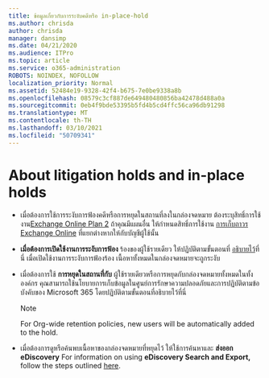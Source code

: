```yaml
---
title: ข้อมูลเกี่ยวกับการระงับคดีหรือ in-place-hold
ms.author: chrisda
author: chrisda
manager: dansimp
ms.date: 04/21/2020
ms.audience: ITPro
ms.topic: article
ms.service: o365-administration
ROBOTS: NOINDEX, NOFOLLOW
localization_priority: Normal
ms.assetid: 52484e19-9328-42f4-b675-7e0be9338a8b
ms.openlocfilehash: 08579c3cf887de649480480856ba42478d488a0a
ms.sourcegitcommit: 0eb4f9bde53395b5fd4b5cd4ffc56ca96db91298
ms.translationtype: MT
ms.contentlocale: th-TH
ms.lasthandoff: 03/10/2021
ms.locfileid: "50709341"
---
```

# <a name="about-litigation-holds-and-in-place-holds"></a>About litigation holds and in-place holds

- เมื่อต้องการใช้การระงับการฟ้องคดีหรือการหยุดในสถานที่ลงในกล่องจดหมาย ต้องระบุสิทธิ์การใช้งาน[Exchange Online Plan 2](https://docs.microsoft.com/office365/servicedescriptions/office-365-platform-service-description/office-365-plan-options) ถ้าคุณมีแผนอื่น ให้กําหนดสิทธิ์การใช้งาน [การเก็บถาวร Exchange Online](https://docs.microsoft.com/office365/servicedescriptions/exchange-online-archiving-service-description/exchange-online-archiving-service-description) ที่แยกต่างหากให้กับบัญชีผู้ใช้นั้น 
    
- **เมื่อต้องการเปิดใช้งานการระงับการฟ้อง** ร้องของผู้ใช้รายเดียว ให้ปฏิบัติตามขั้นตอนที่ [อธิบายไว้](https://docs.microsoft.com/microsoft-365/compliance/create-a-litigation-hold?view=o365-worldwide#place-a-mailbox-on-litigation-hold)ที่นี่ เมื่อเปิดใช้งานการระงับการฟ้องร้อง เนื้อหาทั้งหมดในกล่องจดหมายจะถูกระงับ
    
- เมื่อต้องการใช้ **การหยุดในสถานที่กับ** ผู้ใช้รายเดียวหรือการหยุดกับกล่องจดหมายทั้งหมดในทั้งองค์กร คุณสามารถใช้นโยบายการเก็บข้อมูลในศูนย์การรักษาความปลอดภัยและการปฏิบัติตามข้อบังคับของ Microsoft 365 โดยปฏิบัติตามขั้นตอนที่อธิบายไว้ที่นี่ [](https://docs.microsoft.com/microsoft-365/compliance/retention-policies)
    
    > [!NOTE]
    > For Org-wide retention policies, new users will be automatically added to the hold. 
  
- เมื่อต้องการดูหรือค้นพบเนื้อหาของกล่องจดหมายที่หยุดไว้ ให้ใช้การค้นหาและ **ส่งออก eDiscovery** For information on using **eDiscovery Search and Export,** follow the steps outlined [here](https://docs.microsoft.com/microsoft-365/compliance/export-search-results).
    

